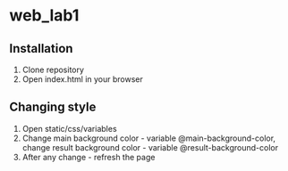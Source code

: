 # web_lab1

## Installation
1. Clone repository
1. Open index.html in your browser

## Changing style
1. Open static/css/variables
1. Change main background color - variable @main-background-color, change result background color - variable @result-background-color
1. After any change - refresh the page
